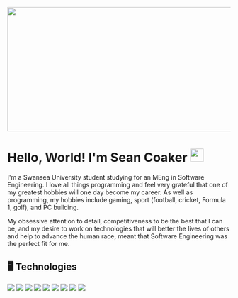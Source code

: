 <p align="center">
  <img src="https://github.com/sjc7375/sjc7375/blob/main/assets/readme_header.png" width=1280 height=280 />
</p>

# Hello, World! I'm Sean Coaker <img src="https://raw.githubusercontent.com/MartinHeinz/MartinHeinz/master/wave.gif" width="30px">

I'm a Swansea University student studying for an MEng in Software Engineering. I love all things programming and feel very grateful that one of my greatest hobbies will one day become my career. As well as programming, my hobbies include gaming, sport (football, cricket, Formula 1, golf), and PC building.

My obsessive attention to detail, competitiveness to be the best that I can be, and my desire to work on technologies that will better the lives of others and help to advance the human race, meant that Software Engineering was the perfect fit for me.

## 🖥️ Technologies

![](https://img.shields.io/badge/OS-Linux-informational?style=plastic&logo=Linux&logoColor=white&color=cf3f2d)
![](https://img.shields.io/badge/OS-Windows-informational?style=plastic&logo=Windows&logoColor=white&color=cf3f2d)
![](https://img.shields.io/badge/Editor-IntelliJ-informational?style=plastic&logo=IntelliJ-IDEA&logoColor=white&color=cf3f2d)
![](https://img.shields.io/badge/Editor-CLion-informational?style=plastic&logo=CLion-IDEA&logoColor=white&color=cf3f2d)
![](https://img.shields.io/badge/Editor-Sublime-informational?style=plastic&logo=Sublime-IDEA&logoColor=white&color=cf3f2d)
![](https://img.shields.io/badge/Code-Java-informational?style=plastic&logo=Java-IDEA&logoColor=white&color=cf3f2d)
![](https://img.shields.io/badge/Code-Kotlin-informational?style=plastic&logo=Kotlin-IDEA&logoColor=white&color=cf3f2d)
![](https://img.shields.io/badge/Code-C++-informational?style=plastic&logo=C++-IDEA&logoColor=white&color=cf3f2d)
![](https://img.shields.io/badge/Tool-Git-informational?style=plastic&logo=Git-IDEA&logoColor=white&color=cf3f2d)
